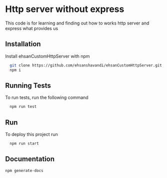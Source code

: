 # Http server without express

This code is for learning and finding out how to works http server
and express what provides us


## Installation

Install ehsanCustomHttpServer with npm

```bash
  git clone https://github.com/ehsanshavandi/ehsanCustomHttpServer.git && cd ehsanCustomHttpServer
  npm i
```
    
## Running Tests

To run tests, run the following command

```bash
  npm run test
```


## Run

To deploy this project run

```bash
  npm run start
```


## Documentation

```
npm generate-docs
```

